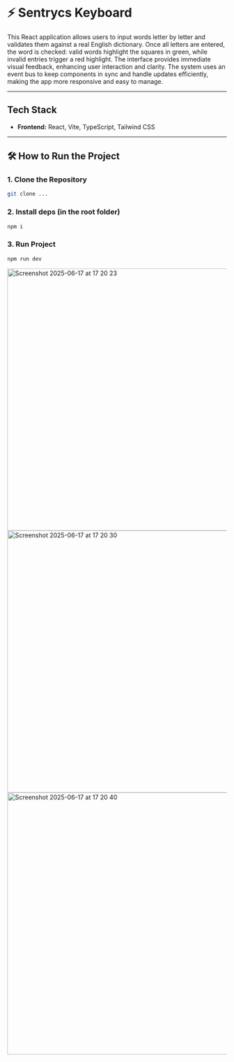 # ⚡ Sentrycs Keyboard

This React application allows users to input words letter by letter and validates them against a real English dictionary. Once all letters are entered, the word is checked: valid words highlight the squares in green, while invalid entries trigger a red highlight. The interface provides immediate visual feedback, enhancing user interaction and clarity.
The system uses an event bus to keep components in sync and handle updates efficiently, making the app more responsive and easy to manage.

---

## Tech Stack

- **Frontend:** React, Vite, TypeScript, Tailwind CSS

---

## 🛠️ How to Run the Project

### 1. Clone the Repository

```bash
git clone ...
```

### 2. Install deps (in the root folder)

```bash
npm i
```

### 3. Run Project

```bash
npm run dev
```

<img width="600" alt="Screenshot 2025-06-17 at 17 20 23" src="https://github.com/user-attachments/assets/104f6d61-dd14-48d8-9d10-546330b897fd" />

<img width="600" alt="Screenshot 2025-06-17 at 17 20 30" src="https://github.com/user-attachments/assets/f0eda6b5-5fc0-4004-b6ec-c6e62b8576d0" />

<img width="600" alt="Screenshot 2025-06-17 at 17 20 40" src="https://github.com/user-attachments/assets/737b6b2b-c5d9-418b-b3b0-adb7bf4376f7" />
